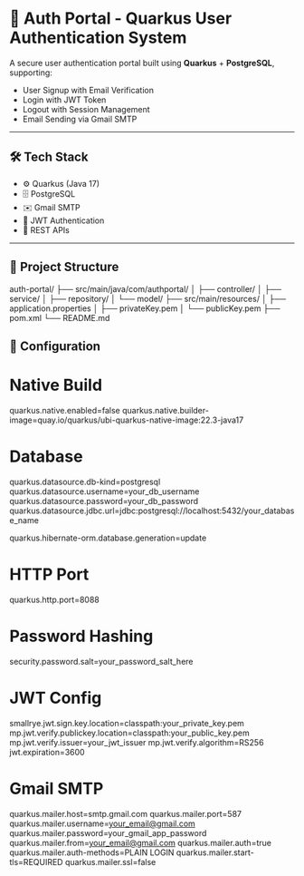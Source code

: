 # 🔐 Auth Portal - Quarkus User Authentication System

A secure user authentication portal built using **Quarkus** + **PostgreSQL**, supporting:
- User Signup with Email Verification
- Login with JWT Token
- Logout with Session Management
- Email Sending via Gmail SMTP

---

## 🛠 Tech Stack

- ⚙️ Quarkus (Java 17)
- 🗄️ PostgreSQL
- ✉️ Gmail SMTP
- 🔐 JWT Authentication
- 🧪 REST APIs

---

## 📁 Project Structure

auth-portal/
├── src/main/java/com/authportal/
│ ├── controller/
│ ├── service/
│ ├── repository/
│ └── model/
├── src/main/resources/
│ ├── application.properties
│ ├── privateKey.pem
│ └── publicKey.pem
├── pom.xml
└── README.md



## 🔧 Configuration
# Native Build
quarkus.native.enabled=false
quarkus.native.builder-image=quay.io/quarkus/ubi-quarkus-native-image:22.3-java17

# Database
quarkus.datasource.db-kind=postgresql
quarkus.datasource.username=your_db_username
quarkus.datasource.password=your_db_password
quarkus.datasource.jdbc.url=jdbc:postgresql://localhost:5432/your_database_name

quarkus.hibernate-orm.database.generation=update

# HTTP Port
quarkus.http.port=8088

# Password Hashing
security.password.salt=your_password_salt_here

# JWT Config
smallrye.jwt.sign.key.location=classpath:your_private_key.pem
mp.jwt.verify.publickey.location=classpath:your_public_key.pem
mp.jwt.verify.issuer=your_jwt_issuer
mp.jwt.verify.algorithm=RS256
jwt.expiration=3600

# Gmail SMTP
quarkus.mailer.host=smtp.gmail.com
quarkus.mailer.port=587
quarkus.mailer.username=your_email@gmail.com
quarkus.mailer.password=your_gmail_app_password
quarkus.mailer.from=your_email@gmail.com
quarkus.mailer.auth=true
quarkus.mailer.auth-methods=PLAIN LOGIN
quarkus.mailer.start-tls=REQUIRED
quarkus.mailer.ssl=false
